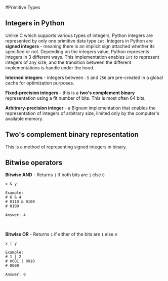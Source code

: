 #Primitive Types

## Integers in Python

Unlike C which supports various types of integers, Python integers are represented by only one primitive data type `int`. 
Integers in Python are **signed integers** - meaning there is an implicit sign attached whether its specified or not.
Depending on the integers value, Python represents integers in 3 different ways. This implementation enables `int` to 
represent integers of any size, and the transition between the different implementations is handle under the hood.

**Interned integers** - integers between `-5` and `256` are pre-created in a global cache for optimization purposes. 

**Fixed-precision integers** - this is a **two's complement binary** representation using a fit number of bits. This is 
most often 64 bits.

**Arbitrary-precision integer** - a Bignum implementation that enables the representation of integers of arbitrary size, limited only by
the computer's available memory.

## Two's complement binary representation

This is a method of representing signed integers in binary.

## Bitwise operators 

**Bitwise AND** - Returns `1` if both bits are `1` else `0`
```
x & y

Example:
# 6 & 4
# 0110 & 0100
# 0100

Answer: 4  
```
<br>

**Bitwise OR** - Returns `1` if either of the bits are `1` else `0`
```
x | y

Example:
# 1 | 2
# 0001 | 0010
# 0000

Answer: 0  
```
